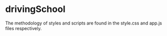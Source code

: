 # drivingSchool
The methodology of styles and scripts are found in the style.css and app.js files respectively.
